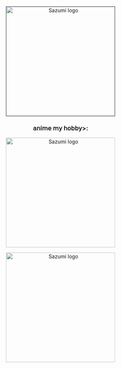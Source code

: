 <p align="center">
  <a href="" rel="noopener">
 <img width=300px height=300px src="https://link.sazumiviki.dev/rv2o" alt="Sazumi logo"></a>
</p>

<h3 align="center">𝖺𝗇𝗂𝗆𝖾 𝗆𝗒 𝗁𝗈𝖻𝖻𝗒>:</h3>

<div align="center">
<img width=300px height=300px src="https://link.sazumiviki.dev/Dvrs" alt="Sazumi logo"></a>
</p>   <img width=300px height=300px src="https://link.sazumiviki.dev/LFZ2" alt="Sazumi logo"></a>
</p>
